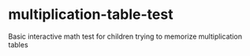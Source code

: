 # multiplication-table-test
Basic interactive math test for children trying to memorize multiplication tables
